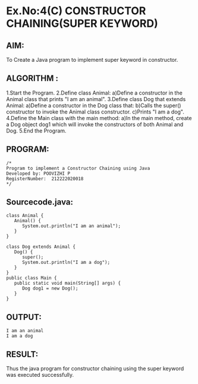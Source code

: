 # Ex.No:4(C)    CONSTRUCTOR CHAINING(SUPER KEYWORD)

## AIM:
To Create a Java program to implement super keyword in constructor.

## ALGORITHM :
1.Start the Program.
2.Define class Animal:
a)Define a constructor in the Animal class that prints "I am an animal".
3.Define class Dog that extends Animal:
a)Define a constructor in the Dog class that:
b)Calls the super() constructor to invoke the Animal class constructor.
c)Prints "I am a dog".
4.Define the Main class with the main method:
a)In the main method, create a Dog object dog1 which will invoke the constructors of both Animal and Dog.
5.End the Program.

## PROGRAM:
 ```
/*
Program to implement a Constructor Chaining using Java
Developed by: POOVIZHI P
RegisterNumber:  212222020018
*/
```

## Sourcecode.java:
~~~
class Animal {
   Animal() {
      System.out.println("I am an animal");
   }
}

class Dog extends Animal {
   Dog() {
      super();  
      System.out.println("I am a dog");
   }
}
public class Main {
   public static void main(String[] args) {
      Dog dog1 = new Dog();
   }
}
~~~
## OUTPUT:
~~~
I am an animal
I am a dog
~~~
## RESULT:
Thus the java program for constructor chaining using the super keyword was executed successfully.




